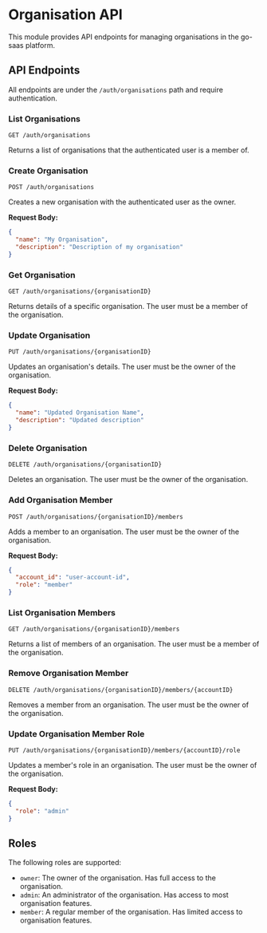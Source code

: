 # Organisation API

This module provides API endpoints for managing organisations in the go-saas platform.

## API Endpoints

All endpoints are under the `/auth/organisations` path and require authentication.

### List Organisations

```
GET /auth/organisations
```

Returns a list of organisations that the authenticated user is a member of.

### Create Organisation

```
POST /auth/organisations
```

Creates a new organisation with the authenticated user as the owner.

**Request Body:**
```json
{
  "name": "My Organisation",
  "description": "Description of my organisation"
}
```

### Get Organisation

```
GET /auth/organisations/{organisationID}
```

Returns details of a specific organisation. The user must be a member of the organisation.

### Update Organisation

```
PUT /auth/organisations/{organisationID}
```

Updates an organisation's details. The user must be the owner of the organisation.

**Request Body:**
```json
{
  "name": "Updated Organisation Name",
  "description": "Updated description"
}
```

### Delete Organisation

```
DELETE /auth/organisations/{organisationID}
```

Deletes an organisation. The user must be the owner of the organisation.

### Add Organisation Member

```
POST /auth/organisations/{organisationID}/members
```

Adds a member to an organisation. The user must be the owner of the organisation.

**Request Body:**
```json
{
  "account_id": "user-account-id",
  "role": "member"
}
```

### List Organisation Members

```
GET /auth/organisations/{organisationID}/members
```

Returns a list of members of an organisation. The user must be a member of the organisation.

### Remove Organisation Member

```
DELETE /auth/organisations/{organisationID}/members/{accountID}
```

Removes a member from an organisation. The user must be the owner of the organisation.

### Update Organisation Member Role

```
PUT /auth/organisations/{organisationID}/members/{accountID}/role
```

Updates a member's role in an organisation. The user must be the owner of the organisation.

**Request Body:**
```json
{
  "role": "admin"
}
```

## Roles

The following roles are supported:

- `owner`: The owner of the organisation. Has full access to the organisation.
- `admin`: An administrator of the organisation. Has access to most organisation features.
- `member`: A regular member of the organisation. Has limited access to organisation features. 